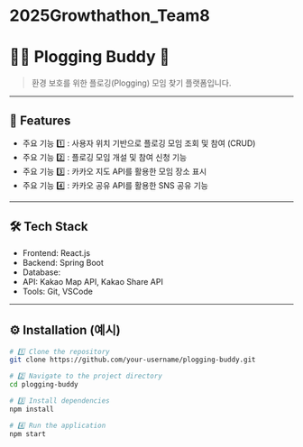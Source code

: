 # 2025Growthathon_Team8

# **🏃‍➡️ Plogging Buddy 🌿**
> 환경 보호를 위한 플로깅(Plogging) 모임 찾기 플랫폼입니다.  

---

## 🚀 **Features**
- 주요 기능 1️⃣
  : 사용자 위치 기반으로 플로깅 모임 조회 및 참여 (CRUD)
- 주요 기능 2️⃣
  : 플로깅 모임 개설 및 참여 신청 기능
- 주요 기능 3️⃣
  : 카카오 지도 API를 활용한 모임 장소 표시
- 주요 기능 4️⃣
  : 카카오 공유 API를 활용한 SNS 공유 기능

---

## 🛠️ **Tech Stack**
- Frontend: React.js
- Backend: Spring Boot
- Database: 
- API: Kakao Map API, Kakao Share API
- Tools: Git, VSCode

---

## ⚙️ **Installation** (예시)
```bash
# 1️⃣ Clone the repository
git clone https://github.com/your-username/plogging-buddy.git

# 2️⃣ Navigate to the project directory
cd plogging-buddy

# 3️⃣ Install dependencies
npm install

# 4️⃣ Run the application
npm start
